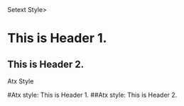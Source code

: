 <head>Setext Style</head>>

This is Header 1.
=================

This is Header 2.
-----------------

<head>Atx Style</head>

#Atx style: This is Header 1.
##Atx style: This is Header 2.